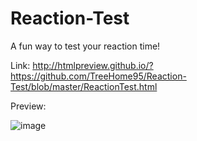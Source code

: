 # Reaction-Test
A fun way to test your reaction time!

Link: http://htmlpreview.github.io/?https://github.com/TreeHome95/Reaction-Test/blob/master/ReactionTest.html

Preview:

![image](http://i.imgur.com/QFVZ1PP.png)
